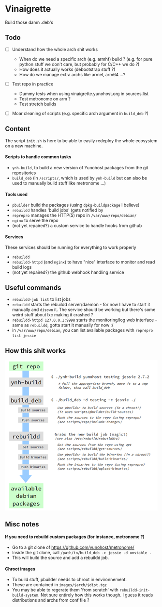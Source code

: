 Vinaigrette
===========

Build those damn .deb's

Todo
-----

- [ ] Understand how the whole arch shit works
	- When do we need a specific arch (e.g. armhf) build ? (e.g. for pure python stuff we don't care, but probably for C/C++ we do ?)
	- How does it actually works (debootstrap stuff ?)
	- How do we manage extra archs like armel, arm64 ...?

- [ ] Test repo in practice
	- Dummy tests when using vinaigrette.yunohost.org in sources.list
	- Test metronome on arm ?
	- Test stretch builds 

- [ ] Moar cleaning of scripts (e.g. specific arch argument in `build_deb` ?)

Content
-------

The script `init.sh` is here to be able to easily redeploy the whole ecosystem on a new machine.

#### Scripts to handle common tasks

- `ynh-build`, to build a new version of Yunohost packages from the git repositories
- `build_deb` (in `/scripts/`, which is used by `ynh-build` but can also be used to manually build stuff like metronome ...)

#### Tools used

- `pbuilder` build the packages (using `dpkg-buildpackage` I believe)
- `rebuildd` handles 'build jobs' (gets notified by
- `reprepro` manages the HTTP(S) repo in `/var/www/repo/debian/`
- `nginx` to serve the repo
- (not yet repaired?) a custom service to handle hooks from github

#### Services

These services should be running for everything to work properly
- `rebuildd`
- `rebuildd-httpd` (and `nginx`) to have "nice" interface to monitor and read build logs
- (not yet repaired?) the github webhook handling service

Useful commands
---------------

- `rebuildd-job list` to list jobs
- `rebuildd` starts the rebuildd server/daemon - for now I have to start it manually and `disown` it. The service should be working but there's some weird stuff about lxc making it crashed ?
- `rebuildd-httpd 127.0.0.1:9998` starts the monitoring/log web interface - same as `rebuildd`, gotta start it manually for now :/
- in `/var/www/repo/debian`, you can list available packages with `reprepro list jessie`

How this shit works
-------------------

![](doc/buildchain.png)

Misc notes
----------

#### If you need to rebuild custom packages (for instance, metronome ?)

- Go to a git clone of https://github.com/yunohost/metronome/
- Inside the git clone, call `/path/to/build_deb -c jessie -d unstable .`
- This will build the source and add a rebuildd job.

#### Chroot images

- To build stuff, pbuilder needs to chroot in environnement.
- These are contained in `images/$arch/$dist.tgz`
- You may be able to regerate them 'from scratch' with `rebuildd-init-build-system`. Not sure entirely how this works though. I guess it reads distributions and archs from conf file ?
